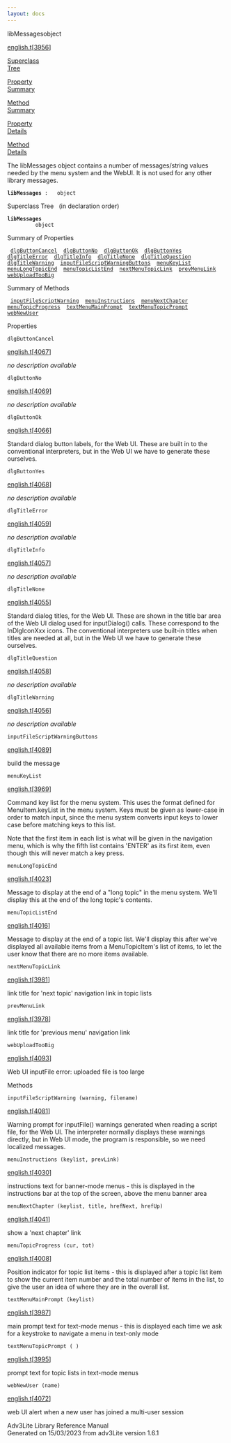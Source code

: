 ```yaml
---
layout: docs
---
```

<span class="title">libMessages</span><span class="type">object</span>

[english.t](../file/english.t.html)\[[3956](../source/english.t.html#3956)\]

[Superclass  
Tree](#_SuperClassTree_)

[Property  
Summary](#_PropSummary_)

[Method  
Summary](#_MethodSummary_)

[Property  
Details](#_Properties_)

[Method  
Details](#_Methods_)

<div class="fdesc">

The libMessages object contains a number of messages/string values
needed by the menu system and the WebUI. It is not used for any other
library messages.

**`libMessages`**` :   object`

</div>

<span id="_SuperClassTree_"></span>

<div class="mjhd">

<span class="hdln">Superclass Tree</span>   (in declaration order)

</div>

**`libMessages`**  
`         object`  
<span id="_PropSummary_"></span>

<div class="mjhd">

<span class="hdln">Summary of Properties</span>  

</div>

` `[`dlgButtonCancel`](#dlgButtonCancel)`  `[`dlgButtonNo`](#dlgButtonNo)`  `[`dlgButtonOk`](#dlgButtonOk)`  `[`dlgButtonYes`](#dlgButtonYes)`  `[`dlgTitleError`](#dlgTitleError)`  `[`dlgTitleInfo`](#dlgTitleInfo)`  `[`dlgTitleNone`](#dlgTitleNone)`  `[`dlgTitleQuestion`](#dlgTitleQuestion)`  `[`dlgTitleWarning`](#dlgTitleWarning)`  `[`inputFileScriptWarningButtons`](#inputFileScriptWarningButtons)`  `[`menuKeyList`](#menuKeyList)`  `[`menuLongTopicEnd`](#menuLongTopicEnd)`  `[`menuTopicListEnd`](#menuTopicListEnd)`  `[`nextMenuTopicLink`](#nextMenuTopicLink)`  `[`prevMenuLink`](#prevMenuLink)`  `[`webUploadTooBig`](#webUploadTooBig)`  `

<span id="_MethodSummary_"></span>

<div class="mjhd">

<span class="hdln">Summary of Methods</span>  

</div>

` `[`inputFileScriptWarning`](#inputFileScriptWarning)`  `[`menuInstructions`](#menuInstructions)`  `[`menuNextChapter`](#menuNextChapter)`  `[`menuTopicProgress`](#menuTopicProgress)`  `[`textMenuMainPrompt`](#textMenuMainPrompt)`  `[`textMenuTopicPrompt`](#textMenuTopicPrompt)`  `[`webNewUser`](#webNewUser)`  `

<span id="_Properties_"></span>

<div class="mjhd">

<span class="hdln">Properties</span>  

</div>

<span id="dlgButtonCancel"></span>

`dlgButtonCancel`

[english.t](../file/english.t.html)\[[4067](../source/english.t.html#4067)\]

<div class="desc">

*no description available*

</div>

<span id="dlgButtonNo"></span>

`dlgButtonNo`

[english.t](../file/english.t.html)\[[4069](../source/english.t.html#4069)\]

<div class="desc">

*no description available*

</div>

<span id="dlgButtonOk"></span>

`dlgButtonOk`

[english.t](../file/english.t.html)\[[4066](../source/english.t.html#4066)\]

<div class="desc">

Standard dialog button labels, for the Web UI. These are built in to the
conventional interpreters, but in the Web UI we have to generate these
ourselves.

</div>

<span id="dlgButtonYes"></span>

`dlgButtonYes`

[english.t](../file/english.t.html)\[[4068](../source/english.t.html#4068)\]

<div class="desc">

*no description available*

</div>

<span id="dlgTitleError"></span>

`dlgTitleError`

[english.t](../file/english.t.html)\[[4059](../source/english.t.html#4059)\]

<div class="desc">

*no description available*

</div>

<span id="dlgTitleInfo"></span>

`dlgTitleInfo`

[english.t](../file/english.t.html)\[[4057](../source/english.t.html#4057)\]

<div class="desc">

*no description available*

</div>

<span id="dlgTitleNone"></span>

`dlgTitleNone`

[english.t](../file/english.t.html)\[[4055](../source/english.t.html#4055)\]

<div class="desc">

Standard dialog titles, for the Web UI. These are shown in the title bar
area of the Web UI dialog used for inputDialog() calls. These correspond
to the InDlgIconXxx icons. The conventional interpreters use built-in
titles when titles are needed at all, but in the Web UI we have to
generate these ourselves.

</div>

<span id="dlgTitleQuestion"></span>

`dlgTitleQuestion`

[english.t](../file/english.t.html)\[[4058](../source/english.t.html#4058)\]

<div class="desc">

*no description available*

</div>

<span id="dlgTitleWarning"></span>

`dlgTitleWarning`

[english.t](../file/english.t.html)\[[4056](../source/english.t.html#4056)\]

<div class="desc">

*no description available*

</div>

<span id="inputFileScriptWarningButtons"></span>

`inputFileScriptWarningButtons`

[english.t](../file/english.t.html)\[[4089](../source/english.t.html#4089)\]

<div class="desc">

build the message

</div>

<span id="menuKeyList"></span>

`menuKeyList`

[english.t](../file/english.t.html)\[[3969](../source/english.t.html#3969)\]

<div class="desc">

Command key list for the menu system. This uses the format defined for
MenuItem.keyList in the menu system. Keys must be given as lower-case in
order to match input, since the menu system converts input keys to lower
case before matching keys to this list.

Note that the first item in each list is what will be given in the
navigation menu, which is why the fifth list contains 'ENTER' as its
first item, even though this will never match a key press.

</div>

<span id="menuLongTopicEnd"></span>

`menuLongTopicEnd`

[english.t](../file/english.t.html)\[[4023](../source/english.t.html#4023)\]

<div class="desc">

Message to display at the end of a "long topic" in the menu system.
We'll display this at the end of the long topic's contents.

</div>

<span id="menuTopicListEnd"></span>

`menuTopicListEnd`

[english.t](../file/english.t.html)\[[4016](../source/english.t.html#4016)\]

<div class="desc">

Message to display at the end of a topic list. We'll display this after
we've displayed all available items from a MenuTopicItem's list of
items, to let the user know that there are no more items available.

</div>

<span id="nextMenuTopicLink"></span>

`nextMenuTopicLink`

[english.t](../file/english.t.html)\[[3981](../source/english.t.html#3981)\]

<div class="desc">

link title for 'next topic' navigation link in topic lists

</div>

<span id="prevMenuLink"></span>

`prevMenuLink`

[english.t](../file/english.t.html)\[[3978](../source/english.t.html#3978)\]

<div class="desc">

link title for 'previous menu' navigation link

</div>

<span id="webUploadTooBig"></span>

`webUploadTooBig`

[english.t](../file/english.t.html)\[[4093](../source/english.t.html#4093)\]

<div class="desc">

Web UI inputFile error: uploaded file is too large

</div>

<span id="_Methods_"></span>

<div class="mjhd">

<span class="hdln">Methods</span>  

</div>

<span id="inputFileScriptWarning"></span>

`inputFileScriptWarning (warning, filename)`

[english.t](../file/english.t.html)\[[4081](../source/english.t.html#4081)\]

<div class="desc">

Warning prompt for inputFile() warnings generated when reading a script
file, for the Web UI. The interpreter normally displays these warnings
directly, but in Web UI mode, the program is responsible, so we need
localized messages.

</div>

<span id="menuInstructions"></span>

`menuInstructions (keylist, prevLink)`

[english.t](../file/english.t.html)\[[4030](../source/english.t.html#4030)\]

<div class="desc">

instructions text for banner-mode menus - this is displayed in the
instructions bar at the top of the screen, above the menu banner area

</div>

<span id="menuNextChapter"></span>

`menuNextChapter (keylist, title, hrefNext, hrefUp)`

[english.t](../file/english.t.html)\[[4041](../source/english.t.html#4041)\]

<div class="desc">

show a 'next chapter' link

</div>

<span id="menuTopicProgress"></span>

`menuTopicProgress (cur, tot)`

[english.t](../file/english.t.html)\[[4008](../source/english.t.html#4008)\]

<div class="desc">

Position indicator for topic list items - this is displayed after a
topic list item to show the current item number and the total number of
items in the list, to give the user an idea of where they are in the
overall list.

</div>

<span id="textMenuMainPrompt"></span>

`textMenuMainPrompt (keylist)`

[english.t](../file/english.t.html)\[[3987](../source/english.t.html#3987)\]

<div class="desc">

main prompt text for text-mode menus - this is displayed each time we
ask for a keystroke to navigate a menu in text-only mode

</div>

<span id="textMenuTopicPrompt"></span>

`textMenuTopicPrompt ( )`

[english.t](../file/english.t.html)\[[3995](../source/english.t.html#3995)\]

<div class="desc">

prompt text for topic lists in text-mode menus

</div>

<span id="webNewUser"></span>

`webNewUser (name)`

[english.t](../file/english.t.html)\[[4072](../source/english.t.html#4072)\]

<div class="desc">

web UI alert when a new user has joined a multi-user session

</div>

<div class="ftr">

Adv3Lite Library Reference Manual  
Generated on 15/03/2023 from adv3Lite version 1.6.1

</div>
